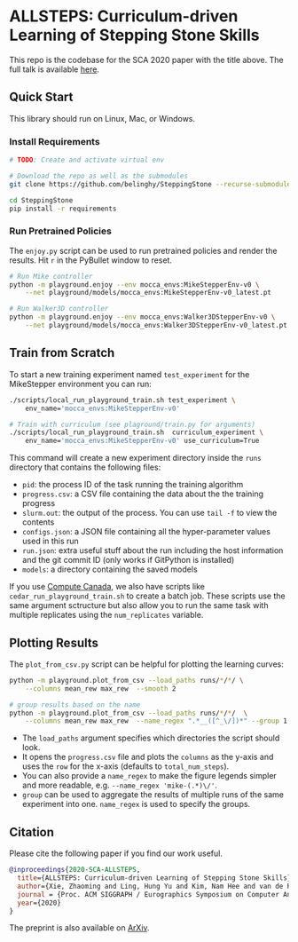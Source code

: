 # ALLSTEPS: Curriculum-driven Learning of Stepping Stone Skills

This repo is the codebase for the SCA 2020 paper with the title above. The full talk is available [here](https://www.youtube.com/watch?v=lMNH4xk9c1I).

## Quick Start

This library should run on Linux, Mac, or Windows.

### Install Requirements

```bash
# TODO: Create and activate virtual env

# Download the repo as well as the submodules
git clone https://github.com/belinghy/SteppingStone --recurse-submodules

cd SteppingStone
pip install -r requirements
```

### Run Pretrained Policies

The `enjoy.py` script can be used to run pretrained policies and render the results. Hit `r` in the PyBullet window to reset.

```bash
# Run Mike controller
python -m playground.enjoy --env mocca_envs:MikeStepperEnv-v0 \
    --net playground/models/mocca_envs:MikeStepperEnv-v0_latest.pt

# Run Walker3D controller
python -m playground.enjoy --env mocca_envs:Walker3DStepperEnv-v0 \
    --net playground/models/mocca_envs:Walker3DStepperEnv-v0_latest.pt
```

## Train from Scratch

To start a new training experiment named `test_experiment` for the MikeStepper environment you can run:

```bash
./scripts/local_run_playground_train.sh test_experiment \
    env_name='mocca_envs:MikeStepperEnv-v0'

# Train with curriculum (see plaground/train.py for arguments)
./scripts/local_run_playground_train.sh  curriculum_experiment \
    env_name='mocca_envs:MikeStepperEnv-v0' use_curriculum=True
```

This command will create a new experiment directory inside the `runs` directory that contains the following files:

- `pid`: the process ID of the task running the training algorithm
- `progress.csv`: a CSV file containing the data about the the training progress
- `slurm.out`: the output of the process. You can use `tail -f` to view the contents
- `configs.json`: a JSON file containing all the hyper-parameter values used in this run
- `run.json`: extra useful stuff about the run including the host information and the git commit ID (only works if GitPython is installed)
- `models`: a directory containing the saved models

If you use [Compute Canada](http://computecanada.ca), we also have scripts like `cedar_run_playground_train.sh` to create a batch job. These scripts use the same argument sctructure but also allow you to run the same task with multiple replicates using the `num_replicates` variable.

## Plotting Results

The `plot_from_csv.py` script can be helpful for plotting the learning curves:

```bash
python -m playground.plot_from_csv --load_paths runs/*/*/ \
    --columns mean_rew max_rew  --smooth 2

# group results based on the name
python -m playground.plot_from_csv --load_paths runs/*/*/  \
    --columns mean_rew max_rew  --name_regex ".*__([^_\/])*" --group 1
```

- The `load_paths` argument specifies which directories the script should look.
- It opens the `progress.csv` file and plots the `columns` as the y-axis and uses the `row` for the x-axis (defaults to `total_num_steps`).
- You can also provide a `name_regex` to make the figure legends simpler and more readable, e.g. `--name_regex 'mike-(.*)\/'`.
- `group` can be used to aggregate the results of multiple runs of the same experiment into one. `name_regex` is used to specify the groups.

## Citation

Please cite the following paper if you find our work useful.

```bibtex
@inproceedings{2020-SCA-ALLSTEPS,
  title={ALLSTEPS: Curriculum-driven Learning of Stepping Stone Skills}
  author={Xie, Zhaoming and Ling, Hung Yu and Kim, Nam Hee and van de Panne, Michiel},
  journal = {Proc. ACM SIGGRAPH / Eurographics Symposium on Computer Animation},
  year={2020}
}
```

The preprint is also available on [ArXiv](https://arxiv.org/abs/2005.04323).
